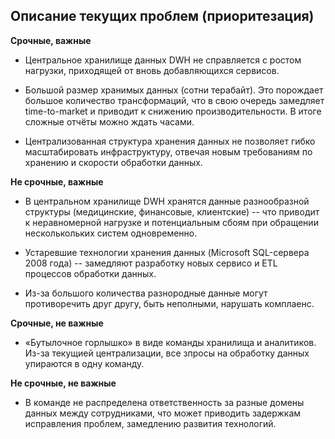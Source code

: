 
## Описание текущих проблем (приоритезация)

**Срочные, важные**

- Центральное хранилище данных DWH не справляется с ростом нагрузки, приходящей от вновь добавляющихся сервисов.

- Большой размер хранимых данных (сотни терабайт). Это порождает большое количество трансформаций, что в свою очередь замедляет time-to-market и приводит к снижению производительности. В итоге сложные отчёты можно ждать часами.

- Централизованная структура хранения данных не позволяет гибко масштабировать инфраструктуру, отвечая новым требованиям по хранению и скорости обработки данных.


**Не срочные, важные**

- В центральном хранилище DWH хранятся данные разнообразной структуры (медицинские, финансовые, клиентские) -- что приводит к неравномерной нагрузке и потенциальным сбоям при обращении несколькольких систем одновременно.

- Устаревшие технологии хранения данных (Microsoft SQL-сервера 2008 года) -- замедляют разработку новых сервисо и ETL процессов обработки данных.

- Из-за большого количества разнородные данные могут противоречить друг другу, быть неполными, нарушать комплаенс. 


**Срочные, не важные**

- «Бутылочное горлышко» в виде команды хранилища и аналитиков. Из-за текущией централизации, все зпросы на обработку данных упираются в одну команду.



**Не срочные, не важные**

- В команде не распределена ответственность за разные домены данных между сотрудниками, что может приводить задержкам исправления проблем, замедлению развития технологий.

